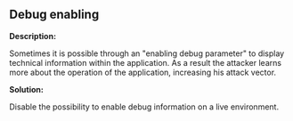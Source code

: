 Debug enabling
-------

**Description:**

Sometimes it is possible through an "enabling debug parameter" to display technical
information within the application. As a result the attacker learns more about the
operation of the application, increasing his attack vector.


**Solution:**

Disable the possibility to enable debug information on a live environment.
